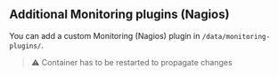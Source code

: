 ## Additional Monitoring plugins (Nagios)

You can add a custom Monitoring (Nagios) plugin in `/data/monitoring-plugins/`.

> :warning: Container has to be restarted to propagate changes
